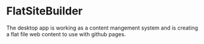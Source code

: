 # FlatSiteBuilder
The desktop app is working as a content mangement system and is creating a flat file web content to use with github pages.

